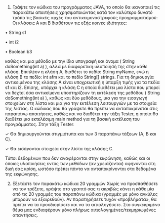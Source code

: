 1. Γράψτε τον κώδικα του προγράμματος JAVA, το οποίο θα ικανοποιεί τις παρακάτω απαιτήσεις
χρησιμοποιώντας κατά τον καλύτερο δυνατό τρόπο τις βασικές αρχές του αντικειμενοστρεφούς 
προγραμματισμού: 
Οι κλάσεις Α και Β διαθέτουν τις εξής κοινές ιδιότητες:

  • String s1

  • int i2

  • Boolean b3

καθώς και μια μέθοδο με την ίδια υπογραφή και όνομα ( String doSomething(int a) ), αλλά με 
διαφορετική υλοποίησή της στην κάθε κλάση.
Επιπλέον η κλάση Α, διαθέτει το πεδίο: String myName, ενώ η κλάση Β το πεδίο: int afm και το πεδίο 
String[] strings. Για τη δημιουργία αντικειμένου της κλάσης Α είναι υποχρεωτική η ύπαρξη τιμής για τα
πεδία s1 και i2.
Επίσης, υπάρχει η κλάση C η οποία διαθέτει μια λίστα που μπορεί να δεχτεί όσα αντικείμενα 
υποστηρίζουν τη εκτέλεση της μεθόδου ( String doSomething(int a) ), καθώς και δύο μεθόδους, μια για 
την εισαγωγή στοιχείων στη λίστα και μια για την εκτέλεση λειτουργιών με τα στοιχεία της λίστας.
Ο κώδικας που θα γράψετε θα πρέπει να ανταποκρίνεται στις παραπάνω απαιτήσεις, καθώς και να 
διαθέτει την τάξη Tester, η οποία θα διαθέτει μια εκτελέσιμη main method για τη βασική εκτέλεση του 
προγράμματος. Στην τάξη Tester:

✓ Θα δημιουργούνται στιγμιότυπα και των 3 παραπάνω τάξεων (Α, Β και C).

✓ Θα εισάγονται στοιχεία στην λίστα της κλάσης C.

Τύποι δεδομένων που δεν αναφέρονται στην εκφώνηση, καθώς και οι όποιες υλοποιήσεις εντός των 
μεθόδων (αν χρειάζονται) αφήνονται στη δική σας κρίση, ωστόσο πρέπει πάντα να ανταποκρίνονται στα 
δεδομένα της εκφώνησης.

2. Εξετάστε τον παρακάτω κώδικα 20 γραμμών
Χωρίς να προσπαθήσετε να τον τρέξετε, γράψτε στο γραπτό σας τι ακριβώς κάνει 
η κάθε μία από τις 20 γραμμές του παραπάνω κώδικα (γραμμές με μόνο αγκύλες μπορούν να 
εξαιρεθούν). Αν παρατηρήσετε τυχόν «προβλήματα», θα πρέπει να τα προσδιορίσετε και να τα
αιτιολογήσετε. Στο συγκεκριμένο θέμα μας ενδιαφέρουν μόνο πλήρως αιτιολογημένες/τεκμηριωμένες 
απαντήσεις.
